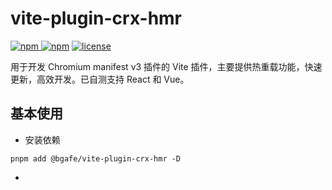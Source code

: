 # vite-plugin-crx-hmr

[![npm](https://img.shields.io/npm/v/@bgafe/vite-plugin-crx-hmr.svg) ![npm](https://img.shields.io/npm/dm/@bgafe/vite-plugin-crx-hmr.svg)](https://www.npmjs.com/package/@bgafe/vite-plugin-crx-hmr)
[![license](https://img.shields.io/github/license/mashape/apistatus.svg)](https://github.com/apertureless/vue-parallax/blob/master/LICENSE.txt)

用于开发 Chromium manifest v3 插件的 Vite 插件，主要提供热重载功能，快速更新，高效开发。已自测支持 React 和 Vue。

## 基本使用

- 安装依赖

```shell
pnpm add @bgafe/vite-plugin-crx-hmr -D
```

- 